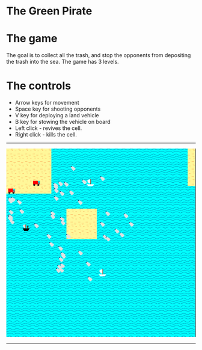 # The Green Pirate
# The game
The goal is to collect all the trash, and stop the opponents from depositing the trash into the sea. The game has 3 levels.

# The controls

- Arrow keys for movement
- Space key for shooting opponents
- V key for deploying a land vehicle
- B key for stowing the vehicle on board
- Left click - revives the cell.
- Right click - kills the cell.

---
![screenshot of the game](screenshot.png)

---
